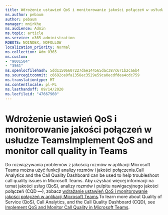 ```yaml
---
title: Wdrożenie ustawień QoS i monitorowanie jakości połączeń w usłudze Teams
ms.author: pebaum
author: pebaum
manager: mnirkhe
ms.audience: Admin
ms.topic: article
ms.service: o365-administration
ROBOTS: NOINDEX, NOFOLLOW
localization_priority: Normal
ms.collection: Adm_O365
ms.custom:
- "9001504"
- "3561"
ms.openlocfilehash: 5dd11506607227dae144565dac387c671b2ca6b4
ms.sourcegitcommit: c6692ce0fa1358ec3529e59ca0ecdfdea4cdc759
ms.translationtype: MT
ms.contentlocale: pl-PL
ms.lasthandoff: 09/14/2020
ms.locfileid: "47667960"
---
```

# <a name="implement-qos-and-monitor-call-quality-in-teams"></a><span data-ttu-id="90bf6-102">Wdrożenie ustawień QoS i monitorowanie jakości połączeń w usłudze Teams</span><span class="sxs-lookup"><span data-stu-id="90bf6-102">Implement QoS and monitor call quality in Teams</span></span>

<span data-ttu-id="90bf6-103">Do rozwiązywania problemów z jakością rozmów w aplikacji Microsoft Teams można użyć funkcji analizy rozmów i jakości połączenia.</span><span class="sxs-lookup"><span data-stu-id="90bf6-103">Call Analytics and the Call Quality Dashboard can be used to help troubleshoot call quality issues in Microsoft Teams.</span></span> <span data-ttu-id="90bf6-104">Aby uzyskać więcej informacji na temat jakości usług (QoS), analizy rozmów i pulpitu nawigacyjnego jakości połączeń (CQD —), zobacz [wdrażanie ustawień QoS i monitorowanie jakości połączeń w aplikacji Microsoft Teams](https://docs.microsoft.com/microsoftteams/monitor-call-quality-qos).</span><span class="sxs-lookup"><span data-stu-id="90bf6-104">To learn more about Quality of Service (QoS), Call Analytics, and the Call Quality Dashboard (CQD), see [Implement QoS and Monitor Call Quality in Microsoft Teams](https://docs.microsoft.com/microsoftteams/monitor-call-quality-qos).</span></span> 
